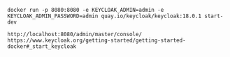 ```
docker run -p 8080:8080 -e KEYCLOAK_ADMIN=admin -e KEYCLOAK_ADMIN_PASSWORD=admin quay.io/keycloak/keycloak:18.0.1 start-dev
```
``` http://localhost:8080/admin/master/console/ ```
``` https://www.keycloak.org/getting-started/getting-started-docker#_start_keycloak ```

